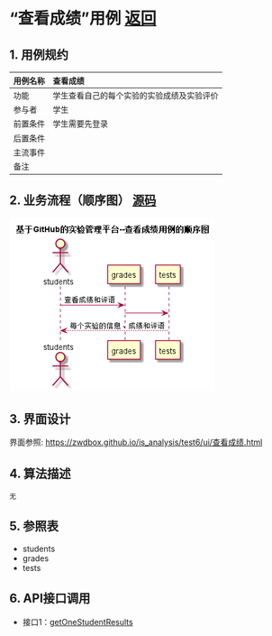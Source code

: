 ﻿<!-- markdownlint-disable MD033-->
<!-- 禁止MD033类型的警告 https://www.npmjs.com/package/markdownlint -->

# “查看成绩”用例 [返回](../README.md)
## 1. 用例规约

|用例名称|查看成绩|
|-------|:-------------|
|功能|学生查看自己的每个实验的实验成绩及实验评价|
|参与者|学生|
|前置条件|学生需要先登录|
|后置条件| |
|主流事件| |
|备注| |

## 2. 业务流程（顺序图） [源码](../src/sequence查看成绩.puml)
![sequence1](../sequence查看成绩.png) 

## 3. 界面设计
界面参照: https://zwdbox.github.io/is_analysis/test6/ui/查看成绩.html

## 4. 算法描述
    无
    
## 5. 参照表

- students
- grades
- tests

## 6. API接口调用

- 接口1：[getOneStudentResults](../接口/getOneStudentResults.md) 
